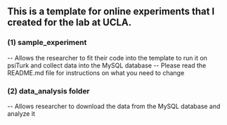 ## This is a template for online experiments that I created for the lab at UCLA.


### (1) sample_experiment
-- Allows the researcher to fit their code into the template to run it on psiTurk and collect data into the MySQL database
-- Please read the README.md file for instructions on what you need to change

### (2) data_analysis folder
-- Allows researcher to download the data from the MySQL database and analyze it